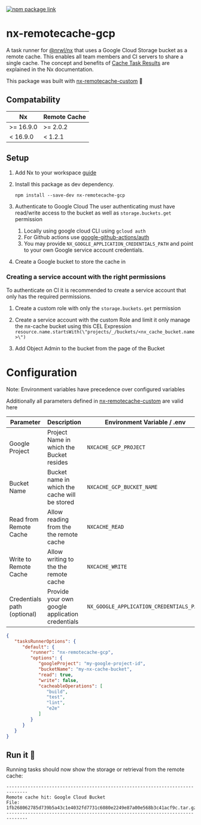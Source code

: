 [![npm package link](https://img.shields.io/npm/v/nx-remotecache-azure)](https://www.npmjs.com/package/nx-remotecache-azure)

# nx-remotecache-gcp

A task runner for [@nrwl/nx](https://nx.dev) that uses a Google Cloud Storage bucket as a remote cache.
This enables all team members and CI servers to share a single cache.
The concept and benefits of [Cache Task Results](https://nx.dev/core-features/cache-task-results) are explained in the
Nx documentation.

This package was built with [nx-remotecache-custom](https://www.npmjs.com/package/nx-remotecache-custom) 🙌

## Compatability

| Nx        | Remote Cache |
|-----------|--------------|
| >= 16.9.0 | >= 2.0.2     |
| < 16.9.0  | < 1.2.1      |

## Setup

1. Add Nx to your workspace [guide](https://nx.dev/getting-started/installation)
2. Install this package as dev dependency.
    ```shell
    npm install --save-dev nx-remotecache-gcp
    ```
3. Authenticate to Google Cloud
   The user authenticating must have read/write access to the bucket as well as `storage.buckets.get` permission
    1. Locally using google cloud CLI using `gcloud auth`
    2. For Github actions use [google-github-actions/auth](https://github.com/google-github-actions/auth)
    3. You may provide `NX_GOOGLE_APPLICATION_CREDENTIALS_PATH` and point to your own Google service account credentials.

4. Create a Google bucket to store the cache in

### Creating a service account with the right permissions

To authenticate on CI it is recommended to create a service account that only has the required
permissions.

1. Create a custom role with only the `storage.buckets.get` permission

2. Create a service account with the custom Role and limit it only manage the nx-cache bucket using
   this CEL Expression `resource.name.startsWith(\"projects/_/buckets/<nx_cache_bucket.name>\")`

3. Add Object Admin to the bucket from the page of the Bucket

# Configuration

Note: Environment variables have precedence over configured variables 

Additionally all parameters defined in [nx-remotecache-custom](https://www.npmjs.com/package/nx-remotecache-custom) are valid here

| Parameter                   | Description                                     | Environment Variable / .env              | `nx.json`                          |
|-----------------------------|-------------------------------------------------|------------------------------------------|------------------------------------|
| Google Project              | Project Name in which the Bucket resides        | `NXCACHE_GCP_PROJECT`                    | `googleProject`                    |
| Bucket Name                 | Bucket name in which the cache will be stored   | `NXCACHE_GCP_BUCKET_NAME`                | `bucketName`                       |
| Read from Remote Cache      | Allow reading from the the remote cache         | `NXCACHE_READ`                           | `read` (true/false)                |
| Write to Remote Cache       | Allow writing to the the remote cache           | `NXCACHE_WRITE`                          | `write` (true/false)               |
| Credentials path (optional) | Provide your own google application credentials | `NX_GOOGLE_APPLICATION_CREDENTIALS_PATH` | `googleApplicationCredentialsPath` |

```json
{
   "tasksRunnerOptions": {
      "default": {
         "runner": "nx-remotecache-gcp",
         "options": {
            "googleProject": "my-google-project-id",
            "bucketName": "my-nx-cache-bucket",
            "read": true,
            "write": false,
            "cacheableOperations": [
               "build",
               "test",
               "lint",
               "e2e"
            ]
         }
      }
   }
}
```

## Run it 🚀

Running tasks should now show the storage or retrieval from the remote cache:

```
------------------------------------------------------------------------------
Remote cache hit: Google Cloud Bucket
File: 1fb268062785d739b5a43c1e4032fd7731c6080e2249e87a00e568b3c41acf9c.tar.gz
------------------------------------------------------------------------------
```


